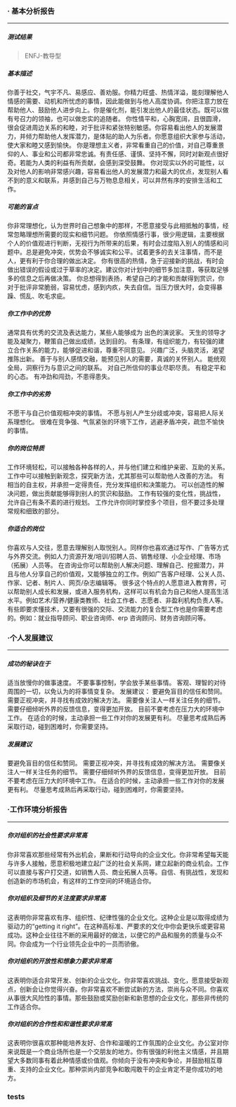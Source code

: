 ### · 基本分析报告

---

##### 测试结果

> ENFJ-教导型

##### 基本描述

你善于社交，气宇不凡、易感应、善劝服。你精力旺盛、热情洋溢，能刻理解他人情感的需要、动机和所忧虑的事情，因此能做到与他人高度协调。你把注意力放在帮助他人、鼓励他人进步向上。你是催化剂，能引发出他人的最佳状态。既可以做有号召力的领袖，也可以做忠实的追随者。
你性情平和，心胸宽阔，且很圆滑，很会促进周边关系的和睦，对于批评和紧张特别敏感。你容易看出他人的发展潜力，并倾力帮助他人发挥潜力，是体贴的助人为乐者。你愿意组织大家参与活动，使大家和睦又感到愉快。
你是理想主义者，非常看重自己的价值，对自己尊重景仰的人、事业和公司都非常忠诚。有责任感、谨慎、坚持不懈，同时对新观点很好奇。若能为人类的利益有所贡献，会感到深受鼓舞。
你对现实以外的可能性，以及对他人的影响非常感兴趣，容易看出他人的发展潜力和最大的优点，发现别人看不到的意义和联系，并感到自己与万物息息相关，可以井然有序的安排生活和工作。

##### 可能的盲点

你非常理想化，认为世界时自己想象中的那样，不愿意接受与此相抵触的事情，经常忽略理想所需要的现实和细节问题。
你依照情感行事，很少用逻辑，主要根据个人的价值观进行判断，无视行为所带来的后果，有时会过度陷入别人的情感和问题中。总是避免冲突，优势会不够诚实和公平。试着更多的去关注事情，而不是人，更有利于你合理的做出决定。
你有很高的热情，急于迎接新的挑战，有时会做出错误的假设或过于草率的决定。建议你对计划中的细节多加注意，等获取足够多的信息之后再做决策。
你总想得到表扬，希望自己的才能和贡献得到赏识，你对于批评非常脆弱，容易忧虑，感到内疚，失去自信。当压力很大时，会变得暴躁、慌乱、吹毛求疵。

##### 你工作中的优势

通常具有优秀的交流及表达能力，某些人能够成为 出色的演说家。
天生的领导才能及凝聚力，鞭策自己做出成绩，达到目的。
有条理，有组织能力，有较强的建立合作关系的能力，能够促进和谐，尊重不同意见。
兴趣广泛，头脑灵活，渴望推陈出新。
善于与别人感情交融，能预见别人的需要，真诚的关怀别人。
能统观全局，洞察行为与意识之间的联系。
对自己所信仰的事业尽职尽责。
有稳定平和的心态。
有冲劲和闯劲，不患得患失。

##### 你工作中的劣势

不愿干与自己价值观相冲突的事情。
不愿与别人产生分歧或冲突，容易把人际关系理想化。
很难在竞争强、气氛紧张的环境下工作，逃避矛盾冲突，疏忽不愉快的事情。

##### 你的岗位特质

工作环境轻松，可以接触各种各样的人，并与他们建立和维护亲密、互助的关系。
工作中可以接触到新观念，探究新方法，尤其那些可以帮助他人改善的方法。
有相当的自主权，并承担一定得责任，充分发挥组织和决策能力。
可以创造性的解决问题，做出贡献能够得到别人的赏识和鼓励。
工作有较强的变化性，挑战性，允许自己有条不紊的进行规划。
工作允许你同时掌控多个项目，但不要过多处理常规和细致的部分。

##### 你适合的岗位

你喜欢与人交往，愿意去理解别人取悦别人。同样你也喜欢通过写作、广告等方式与外界交流。例如人力资源开发/培训/招聘人员、销售经理、小企业经理、市场（拓展）人员等。
在咨询业你可以帮助别人解决问题、理解自己、挖掘潜力，并且与他人分享自己的价值观，又能够独立的工作。例如广告客户经理、公关人员、作家、记者、制片人、网页/杂志编辑等。
很多这个特点的人愿意进入教育界，可以帮助别人成长和发展，或进入服务机构，这样可以有机会为自己和他人提高生活水平。例如艺术/营养/健康类教师、社会工作者、志愿者、非盈利机构负责人等。
有些即要求懂技术，又要有很强的交际、交流能力的复合型工作也是你需要考虑的。例如：就业指导顾问、职业咨询师、erp 咨询顾问、财务咨询顾问等。

### ·个人发展建议

---

##### 成功的秘诀在于

适当放慢你的做事速度。
不要事事控制，学会放手某些事情。
客观、理智的对待周围的一切，以免认为的将事情变复杂。
发展建议：
要避免盲目的信任和赞同。
需要正视冲突，并寻找有成效的解决方法。
需要像关注人一样关注任务的细节。
需要仔细倾听外界的反馈信息，变得更加开放。
目前不要考虑在压力大的环境中工作。
在适合的时候，主动承担一些工作对你的发展更有利。
尽量思考成熟后再采取行动，碰到困难时，你需要坚持。

##### 发展建议

要避免盲目的信任和赞同。
需要正视冲突，并寻找有成效的解决方法。
需要像关注人一样关注任务的细节。
需要仔细倾听外界的反馈信息，变得更加开放。
目前不要考虑在压力大的环境中工作。
在适合的时候，主动承担一些工作对你的发展更有利。
尽量思考成熟后再采取行动，碰到困难时，你需要坚持。

### ·工作环境分析报告

---

##### 你对组织的社会性要求非常高

你非常喜欢那些经常有外出机会，果断和行动导向的企业文化。你非常希望每天能与许多人接触，愿意积极地建立起广泛的社会关系网，建立起新的商业机会。工作可以直接与客户打交道，如销售人员、商业拓展人员等。自信、有挑战性，发现和创造新的市场机会，有这样的工作空间的环境适合你。

##### 你对组织及细节的关注度要求非常高

这表明你非常喜欢有序、组织性、纪律性强的企业文化。这种企业是以取得成绩为驱动力的“getting it right”。在这种高标准、严要求的文化中你会更快乐或更容易成功。这种企业往往不断的采用最好的做法，以便它的产品和服务的质量与众不同。你会成为一个行业领先企业中的一员而骄傲。

##### 你对组织的开放性和想象力要求非常高

这表明你适合非常开发、创新的企业文化。你非常喜欢挑战、变化，愿意接受新观点，创新会让你觉得兴奋。你非常喜欢不断尝试新的方法，崇尚与众不同。你喜欢从事很大风险性的事情。那些鼓励或奖励创新和新思想的企业文化，那些非传统的工作适合你。

##### 你对组织的合作性和和谐性要求非常高

这表明你很喜欢那种能培养友好、合作和温暖的工作氛围的企业文化。办公室对你来说既是一个商业场所也是一个交朋友的地方。你有很强的利他主义情感，并且期望大多数同事有着此种情感或价值观。你倾向于没有冲突和争论，并鼓励相互尊重、支持的企业文化。那种崇尚内部竞争和敢闯敢干的企业肯定不是你成功的地方。

### tests
